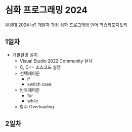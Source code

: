 # 심화 프로그래밍 2024
부경대 2024 IoT 개발자 과정 심화 프로그래밍 언어 학습리포지토리

## 1일차
- 개발환경 설치
	- Visual Studio 2022 Community 설치
	- C, C++ 소스코드 실행
	- 선택제어문
		- if
		- switch case
	- 반복제어문
		- for
		- while
	- 함수 Overloading

## 2일차